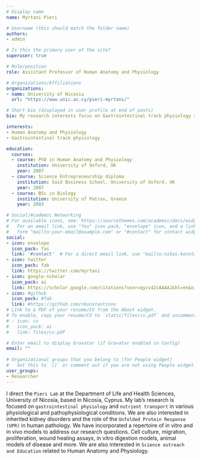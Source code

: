 ```yaml
---
# Display name
name: Myrtani Pieri

# Username (this should match the folder name)
authors:
- admin

# Is this the primary user of the site?
superuser: true

# Role/position
role: Assistant Professor of Human Anatomy and Physiology

# Organizations/Affiliations
organizations:
- name: University of Nicosia
  url: "https://www.unic.ac.cy/pieri-myrtani/"

# Short bio (displayed in user profile at end of posts)
bio: My research interests focus on Gastrointestinal track physiology and, in particular, the role of specific ingested micromolecules in tumorigenesis.

interests:
- Human Anatomy and Physiology
- Gastrointestinal track physiology

education:
  courses:
  - course: PhD in Human Anatomy and Physiology
    institution: University of Oxford, UK
    year: 2007
  - course: Science Entrepreneurship diploma
    institution: Said Business School, University of Oxford, UK
    year: 2007
  - course: BSc in Biology
    institution: University of Patras, Greece
    year: 2003

# Social/Academic Networking
# For available icons, see: https://sourcethemes.com/academic/docs/widgets/#icons
#   For an email link, use "fas" icon pack, "envelope" icon, and a link in the
#   form "mailto:your-email@example.com" or "#contact" for contact widget.
social:
- icon: envelope
  icon_pack: fas
  link: '#contact'  # For a direct email link, use "mailto:nikos.konstantinou@cut.ac.cy".
- icon: twitter
  icon_pack: fab
  link: https://twitter.com/myrtani
- icon: google-scholar
  icon_pack: ai
  link: https://scholar.google.com/citations?user=qycv42cAAAAJ&hl=en&oi=ao
- icon: #github
  icon_pack: #fab
  link: #https://github.com/nkonstantinou
# Link to a PDF of your resume/CV from the About widget.
# To enable, copy your resume/CV to `static/files/cv.pdf` and uncomment the lines below.  
# - icon: cv
#   icon_pack: ai
#   link: files/cv.pdf

# Enter email to display Gravatar (if Gravatar enabled in Config)
email: ""
  
# Organizational groups that you belong to (for People widget)
#   Set this to `[]` or comment out if you are not using People widget.  
user_groups:
- Researcher
---
```


I direct the `Pieri Lab` at the Department of Life and Health Sciences, University of Nicosia, based in Nicosia, Cyprus.
My lab’s research is focused on `gastrointestinal physiology` and `nutrient transport` in various physiological and pathophysiological conditions. We are also interested in inherited kidney disorders and the role of the `Unfolded Protein Response (UPR)` in human pathology. We have incorporated a repertoire of in vitro and in vivo models to address our research questions. Cell culture, migration, proliferation, wound healing assays, in vitro digestion models, animal models of disease and more. We are also interested in `Science outreach and Education` related to Human Anatomy and Physiology.
